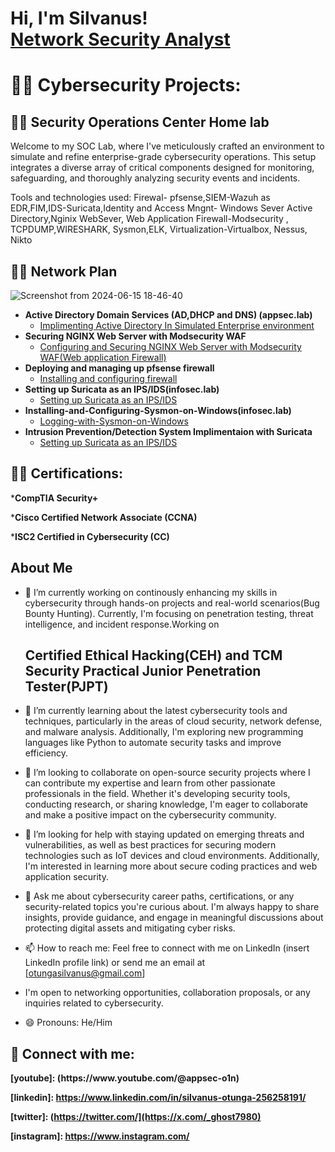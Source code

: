 <h1>Hi, I'm Silvanus! <br/><a href="https://github.com//Silvan254/">Network Security Analyst</a>

<h1>👨‍💻 Cybersecurity Projects: </h1>
<h2>👨‍💻 Security Operations Center Home lab</h2>
Welcome to my SOC Lab, where I've meticulously crafted an environment to simulate and refine enterprise-grade cybersecurity operations. This setup integrates a diverse array of critical components designed for monitoring, safeguarding, and thoroughly analyzing security events and incidents.

Tools and technologies used: Firewal- pfsense,SIEM-Wazuh as EDR,FIM,IDS-Suricata,Identity and Access Mngnt- Windows Sever Active Directory,Nginix WebSever, Web Application Firewall-Modsecurity , TCPDUMP,WIRESHARK, Sysmon,ELK, Virtualization-Virtualbox, Nessus, Nikto

<h2>👨‍💻 Network Plan</h2>

![Screenshot from 2024-06-15 18-46-40](https://github.com/Silvan254/Silvan254/assets/65334897/277afc42-af18-42d4-9f71-02df146297f8)

- <b>Active Directory Domain Services (AD,DHCP and DNS) (appsec.lab)</b>
  - [Implimenting Active Directory In Simulated Enterprise environment](https://github.com/)
- <b>Securing NGINX Web Server with Modsecurity WAF</b>
  - [Configuring and Securing NGINX Web Server with Modsecurity WAF(Web application Firewall)](https://github.com/Silvan254/Configuring-and-Securing-NGINX-Web-Server-with-Modsecurity-WAF-Web-application-Firewall-)
- <b>Deploying and managing up pfsense firewall</b>
  - [Installing and configuring firewall](https://github.com/Silvan254/Deploying-pfsensse-firewall-in-a-virtual-machine-/edit/main/README.md)
- <b>Setting up Suricata as an IPS/IDS(infosec.lab)</b>
  - [Setting up Suricata as an IPS/IDS](https://github.com/)
- <b>Installing-and-Configuring-Sysmon-on-Windows(infosec.lab)</b>
  - [Logging-with-Sysmon-on-Windows](https://github.com/Silvan254/Installing-and-Configuring-Sysmon-on-Windows/blob/main/README.md)
- <b>Intrusion Prevention/Detection System Implimentaion with Suricata</b>
  - [Setting up Suricata as an IPS/IDS](https://github.com/)


    
<h2>👨‍💻 Certifications:</h2>
  *<b>CompTIA Security+</b>
  
  *<b>Cisco Certified Network Associate (CCNA)</b>
 
  *<b>ISC2 Certified in Cybersecurity (CC)</b>

<h2>About Me</h2>

- 🔭 I’m currently working on continously enhancing my skills in cybersecurity through hands-on projects and real-world scenarios(Bug Bounty Hunting). Currently, I'm focusing on penetration testing, threat intelligence, and incident response.Working on <h2>Certified Ethical Hacking(CEH) and TCM Security Practical Junior Penetration Tester(PJPT)</h2>
- 🌱 I’m currently learning about the latest cybersecurity tools and techniques, particularly in the areas of cloud security, network defense, and malware analysis. Additionally, I'm exploring new programming languages like Python to automate security tasks and improve efficiency.
- 👯 I’m looking to collaborate on open-source security projects where I can contribute my expertise and learn from other passionate professionals in the field. Whether it's developing security tools, conducting research, or sharing knowledge, I'm eager to collaborate and make a positive impact on the cybersecurity community.
- 🤔 I’m looking for help with staying updated on emerging threats and vulnerabilities, as well as best practices for securing modern technologies such as IoT devices and cloud environments. Additionally, I'm interested in learning more about secure coding practices and web application security.
- 💬 Ask me about cybersecurity career paths, certifications, or any security-related topics you're curious about. I'm always happy to share insights, provide guidance, and engage in meaningful discussions about protecting digital assets and mitigating cyber risks.
- 📫 How to reach me: Feel free to connect with me on LinkedIn (insert LinkedIn profile link) or send me an email at [otungasilvanus@gmail.com]
- I'm open to networking opportunities, collaboration proposals, or any inquiries related to cybersecurity.

- 😄 Pronouns: He/Him

<h2> 🤳 Connect with me:</h2>
<b>[youtube]: (https://www.youtube.com/@appsec-o1n)</b>

<b>[linkedin]: https://www.linkedin.com/in/silvanus-otunga-256258191/</b>

<b>[twitter]: (https://twitter.com/](https://x.com/_ghost7980)</b>

<b>[instagram]: https://www.instagram.com/</b>



<!--
**** is a ✨ _special_ ✨ repository because its `README.md` (this file) appears on your GitHub profile.

Here are some ideas to get you started:
 🔭 I’m currently working on 
- 🌱 I’m currently learning ...
- 👯 I’m looking to collaborate on ...
- 🤔 I’m looking for help with ...
- 💬 Ask me about ...
- 📫 How to reach me: ...
- 😄 Pronouns: ...
- ⚡ Fun fact: ...
-->
